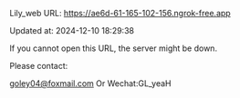 Lily_web URL: https://ae6d-61-165-102-156.ngrok-free.app

Updated at: 2024-12-10 18:29:38

If you cannot open this URL, the server might be down.

Please contact: 

goley04@foxmail.com Or Wechat:GL_yeaH